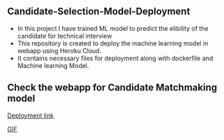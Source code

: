 ## Candidate-Selection-Model-Deployment
- In this project I have trained ML model to predict the elibility of the candidate for technical interview
- This repository is created to deploy the machine learning model in webapp using Heroku Cloud. 
- It contains necessary files for deployment along with dockerfile and Machine learning Model.

## Check the webapp for Candidate Matchmaking model
[Deployment link](https://candidateselectionmodel.herokuapp.com)

[GIF](https://www.loom.com/share/748d43438d974c07a76ab12052489a91)
